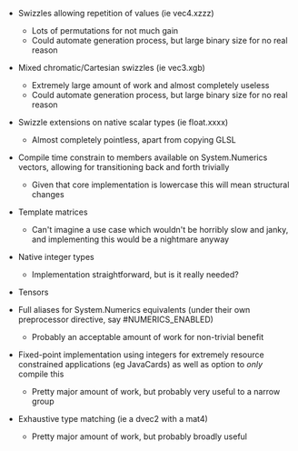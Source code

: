 - Swizzles allowing repetition of values (ie vec4.xzzz)
  - Lots of permutations for not much gain
  - Could automate generation process, but large binary size for no real reason
- Mixed chromatic/Cartesian swizzles (ie vec3.xgb)
  - Extremely large amount of work and almost completely useless
  - Could automate generation process, but large binary size for no real reason

- Swizzle extensions on native scalar types (ie float.xxxx)
  - Almost completely pointless, apart from copying GLSL
- Compile time constrain to members available on System.Numerics vectors, allowing for transitioning back and forth trivially
  - Given that core implementation is lowercase this will mean structural changes
- Template matrices
  - Can't imagine a use case which wouldn't be horribly slow and janky, and implementing this would be a nightmare anyway
- Native integer types
  - Implementation straightforward, but is it really needed?
- Tensors

- Full aliases for System.Numerics equivalents (under their own preprocessor directive, say #NUMERICS_ENABLED)
  - Probably an acceptable amount of work for non-trivial benefit
- Fixed-point implementation using integers for extremely resource constrained applications (eg JavaCards) as well as option to *only* compile this
  - Pretty major amount of work, but probably very useful to a narrow group

- Exhaustive type matching (ie a dvec2 with a mat4)
  - Pretty major amount of work, but probably broadly useful

